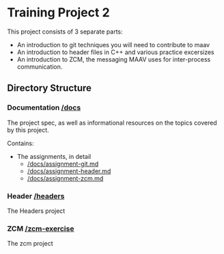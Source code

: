 # Training Project 2

This project consists of 3 separate parts:

* An introduction to git techniques you will need to contribute to maav
* An introduction to header files in C++ and various practice excersizes
* An introduction to ZCM, the messaging MAAV uses for inter-process communication.

## Directory Structure

### Documentation		[/docs](docs)

The project spec, as well as informational resources on the topics covered
by this project.

Contains:
* The assignments, in detail
	* [/docs/assignment-git.md](docs/assignment-git.md)
	* [/docs/assignment-header.md](docs/assignment-header.md)
	* [/docs/assignment-zcm.md](docs/assignment-zcm.md)

### Header 			[/headers](headers)

The Headers project

### ZCM 			[/zcm-exercise](zcm-exercise)

The zcm project

